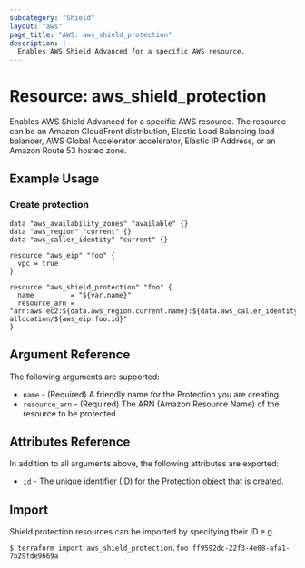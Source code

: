 ```yaml
---
subcategory: "Shield"
layout: "aws"
page_title: "AWS: aws_shield_protection"
description: |-
  Enables AWS Shield Advanced for a specific AWS resource.
---
```


# Resource: aws_shield_protection

Enables AWS Shield Advanced for a specific AWS resource.
The resource can be an Amazon CloudFront distribution, Elastic Load Balancing load balancer, AWS Global Accelerator accelerator, Elastic IP Address, or an Amazon Route 53 hosted zone.

## Example Usage

### Create protection

```hcl
data "aws_availability_zones" "available" {}
data "aws_region" "current" {}
data "aws_caller_identity" "current" {}

resource "aws_eip" "foo" {
  vpc = true
}

resource "aws_shield_protection" "foo" {
  name         = "${var.name}"
  resource_arn = "arn:aws:ec2:${data.aws_region.current.name}:${data.aws_caller_identity.current.account_id}:eip-allocation/${aws_eip.foo.id}"
}
```

## Argument Reference

The following arguments are supported:

* `name` - (Required) A friendly name for the Protection you are creating.
* `resource_arn` - (Required) The ARN (Amazon Resource Name) of the resource to be protected.

## Attributes Reference

In addition to all arguments above, the following attributes are exported:

* `id` - The unique identifier (ID) for the Protection object that is created.

## Import

Shield protection resources can be imported by specifying their ID e.g.

```
$ terraform import aws_shield_protection.foo ff9592dc-22f3-4e88-afa1-7b29fde9669a
```
